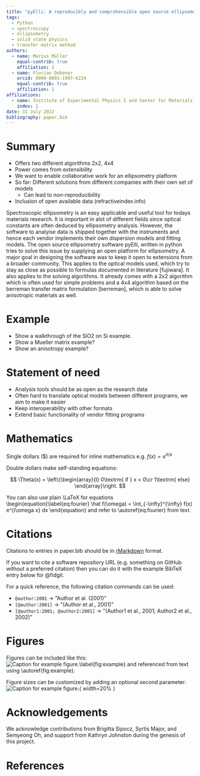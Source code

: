 ```yaml
---
title: "pyElli: A reproducibly and comprehensible open source ellipsometry analysis tool"
tags:
  - Python
  - spectroscopy
  - ellipsometry
  - solid state physics
  - transfer matrix method
authors:
  - name: Marius Müller
    equal-contrib: true
    affiliation: 1
  - name: Florian Dobener
    orcid: 0000-0003-1987-6224
    equal-contrib: true
    affiliation: 1
affiliations:
  - name: Institute of Experimental Physics I and Center for Materials Research (ZfM/LaMa), Justus Liebig University Giessen, Heinrich-Buff-Ring 16, Giessen, D-35392 Germany
    index: 1
date: 31 July 2022
bibliography: paper.bib
---
```


# Summary

- Offers two different algorithms 2x2, 4x4
- Power comes from extensibility
- We want to enable collaborative work for an ellipsometry platform
- So far: Different solutions from different companies with their own set of models
  - Can lead to non-reproducibility
- Inclusion of open available data (refractiveindex.info)

<!-- Refactor according to nature summary http://www.cbs.umn.edu/sites/default/files/public/downloads/Annotated_Nature_abstract.pdf -->

Spectroscopic ellipsometry is an easy applicable and useful tool for todays materials research. It is important in alot of different fields since optical constants are often deduced by ellipsometry analysis.
However, the software to analyise data is shipped together with the instruments and hence each vendor implements their own dispersion models and fitting models. The open source ellipsometry software pyElli, written in python tries to solve this issue by supplying an open platform for ellipsometry. A major goal in designing the software was to keep it open to extensions from a broader community.
This applies to the optical models used, which try to stay as close as possible to formulas documented in literature [fujiwara]. It also applies to the solving algorithms. It already comes with a 2x2 algorithm which is often used for simple problems and a 4x4 algorithm based on the berreman transfer matrix formulation [berreman], which is able to solve anisotropic materials as well.

# Example

- Show a walkthrough of the SiO2 on Si example.
- Show a Mueller matrix example?
- Show an anisotropy example?

# Statement of need

- Analysis tools should be as open as the research data
- Often hard to translate optical models between different programs, we aim to make it easier
- Keep interoperability with other formats
- Extend basic functionality of vendor fitting programs

# Mathematics

Single dollars ($) are required for inline mathematics e.g. $f(x) = e^{\pi/x}$

Double dollars make self-standing equations:

$$
\Theta(x) = \left\{\begin{array}{l}
0\textrm{ if } x < 0\cr
1\textrm{ else}
\end{array}\right.
$$

You can also use plain \LaTeX for equations
\begin{equation}\label{eq:fourier}
\hat f(\omega) = \int\_{-\infty}^{\infty} f(x) e^{i\omega x} dx
\end{equation}
and refer to \autoref{eq:fourier} from text.

# Citations

Citations to entries in paper.bib should be in
[rMarkdown](http://rmarkdown.rstudio.com/authoring_bibliographies_and_citations.html)
format.

If you want to cite a software repository URL (e.g. something on GitHub without a preferred
citation) then you can do it with the example BibTeX entry below for @fidgit.

For a quick reference, the following citation commands can be used:

- `@author:2001` -> "Author et al. (2001)"
- `[@author:2001]` -> "(Author et al., 2001)"
- `[@author1:2001; @author2:2001]` -> "(Author1 et al., 2001; Author2 et al., 2002)"

# Figures

Figures can be included like this:
![Caption for example figure.\label{fig:example}](figure.png)
and referenced from text using \autoref{fig:example}.

Figure sizes can be customized by adding an optional second parameter:
![Caption for example figure.](figure.png){ width=20% }

# Acknowledgements

We acknowledge contributions from Brigitta Sipocz, Syrtis Major, and Semyeong
Oh, and support from Kathryn Johnston during the genesis of this project.

# References
